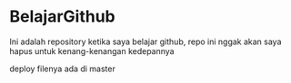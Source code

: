 # BelajarGithub
Ini adalah repository ketika saya belajar github, repo ini nggak akan saya hapus untuk kenang-kenangan kedepannya

deploy filenya ada di master
